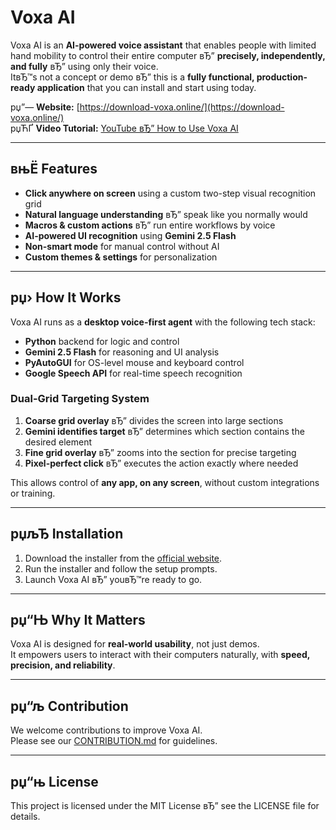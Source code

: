 # Voxa AI

Voxa AI is an **AI-powered voice assistant** that enables people with limited hand mobility to control their entire computer вЂ” **precisely, independently, and fully** вЂ” using only their voice.  
ItвЂ™s not a concept or demo вЂ” this is a **fully functional, production-ready application** that you can install and start using today.

рџ”— **Website:** [https://download-voxa.online/](https://download-voxa.online/)  
рџЋҐ **Video Tutorial:** [YouTube вЂ” How to Use Voxa AI](https://www.youtube.com/watch?v=Nz9TFwHUPGk&t=1s)

---

## вњЁ Features

- **Click anywhere on screen** using a custom two-step visual recognition grid
- **Natural language understanding** вЂ” speak like you normally would
- **Macros & custom actions** вЂ” run entire workflows by voice
- **AI-powered UI recognition** using **Gemini 2.5 Flash**
- **Non-smart mode** for manual control without AI
- **Custom themes & settings** for personalization

---

## рџ›  How It Works

Voxa AI runs as a **desktop voice-first agent** with the following tech stack:

- **Python** backend for logic and control
- **Gemini 2.5 Flash** for reasoning and UI analysis
- **PyAutoGUI** for OS-level mouse and keyboard control
- **Google Speech API** for real-time speech recognition

### Dual-Grid Targeting System

1. **Coarse grid overlay** вЂ” divides the screen into large sections
2. **Gemini identifies target** вЂ” determines which section contains the desired element
3. **Fine grid overlay** вЂ” zooms into the section for precise targeting
4. **Pixel-perfect click** вЂ” executes the action exactly where needed

This allows control of **any app, on any screen**, without custom integrations or training.

---

## рџљЂ Installation

1. Download the installer from the [official website](https://download-voxa.online/).
2. Run the installer and follow the setup prompts.
3. Launch Voxa AI вЂ” youвЂ™re ready to go.

---

## рџ“Њ Why It Matters

Voxa AI is designed for **real-world usability**, not just demos.  
It empowers users to interact with their computers naturally, with **speed, precision, and reliability**.

---

## рџ“љ Contribution

We welcome contributions to improve Voxa AI.  
Please see our [CONTRIBUTION.md](CONTRIBUTION.md) for guidelines.

---

## рџ“њ License

This project is licensed under the MIT License вЂ” see the LICENSE file for details.
